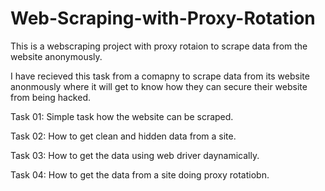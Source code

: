 # Web-Scraping-with-Proxy-Rotation
This is a webscraping project with proxy rotaion to scrape data from the website anonymously.

I have recieved this task from a comapny to scrape data from its website anonmously where it will get to know how they can secure their website from being hacked.

Task 01: Simple task how the website can be scraped.

Task 02: How to get clean and hidden data from a site. 

Task 03: How to get the data using web driver daynamically.  

Task 04: How to get the data from a site doing proxy rotatiobn.  












































































































































































































































































































































































































































































































































































































































































































































































































































































































